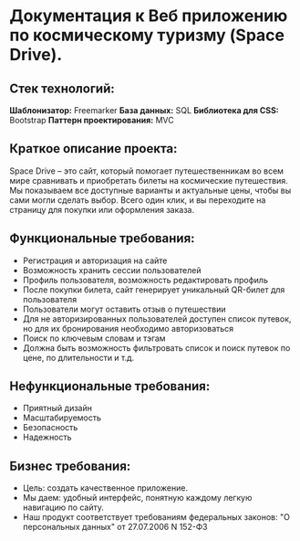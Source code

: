 # Документация к Веб приложению по космическому туризму (Space Drive).

## Стек технологий:
**Шаблонизатор:** Freemarker
**База данных:** SQL
**Библиотека для CSS:** Bootstrap
**Паттерн проектирования:** MVC

## Краткое описание проекта:
   Space Drive – это сайт, который помогает путешественникам во всем мире сравнивать и приобретать билеты на
   космические путешествия.  Мы показываем все доступные варианты и актуальные цены, чтобы вы сами могли сделать 
   выбор. Всего один клик, и вы переходите на страницу для покупки или оформления заказа.

## Функциональные требования:
* Регистрация и авторизация на сайте
* Возможность хранить сессии пользователей
* Профиль пользователя, возможность редактировать профиль
* После покупки билета, сайт генерирует уникальный QR-билет для пользователя
* Пользователи могут оставить отзыв о путешествии
* Для не авторизированных пользователей доступен список путевок, но для их бронирования необходимо авторизоваться 
* Поиск по ключевым словам и тэгам
* Должна быть возможность фильтровать список и поиск путевок по цене, по длительности и т.д.

## Нефункциональные требования:
* Приятный дизайн
* Масштабируемость 
* Безопасность
* Надежность

## Бизнес требования:
* Цель: создать качественное приложение.
* Мы даем: удобный интерфейс, понятную каждому легкую навигацию по сайту.
* Наш продукт соответствует требованиям федеральных законов:
  "О персональных данных" от 27.07.2006 N 152-ФЗ

